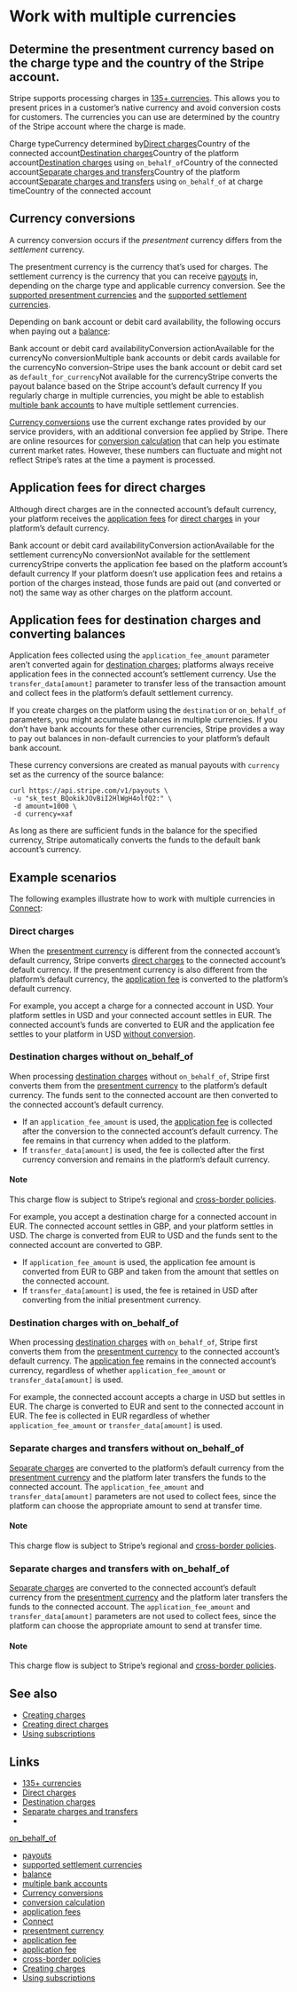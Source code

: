# Work with multiple currencies

## Determine the presentment currency based on the charge type and the country of the Stripe account.

Stripe supports processing charges in [135+
currencies](https://docs.stripe.com/currencies). This allows you to present
prices in a customer’s native currency and avoid conversion costs for customers.
The currencies you can use are determined by the country of the Stripe account
where the charge is made.

Charge typeCurrency determined by[Direct
charges](https://docs.stripe.com/connect/direct-charges)Country of the connected
account[Destination
charges](https://docs.stripe.com/connect/destination-charges)Country of the
platform account[Destination
charges](https://docs.stripe.com/connect/destination-charges) using
`on_behalf_of`Country of the connected account[Separate charges and
transfers](https://docs.stripe.com/connect/separate-charges-and-transfers)Country
of the platform account[Separate charges and
transfers](https://docs.stripe.com/connect/separate-charges-and-transfers) using
`on_behalf_of` at charge timeCountry of the connected account
## Currency conversions

A currency conversion occurs if the *presentment* currency differs from the
*settlement* currency.

The presentment currency is the currency that’s used for charges. The settlement
currency is the currency that you can receive
[payouts](https://docs.stripe.com/payouts) in, depending on the charge type and
applicable currency conversion. See the [supported presentment
currencies](https://docs.stripe.com/currencies) and the [supported settlement
currencies](https://docs.stripe.com/connect/payouts-connected-accounts#supported-settlement).

Depending on bank account or debit card availability, the following occurs when
paying out a [balance](https://docs.stripe.com/connect/account-balances):

Bank account or debit card availabilityConversion actionAvailable for the
currencyNo conversionMultiple bank accounts or debit cards available for the
currencyNo conversion–Stripe uses the bank account or debit card set as
`default_for_currency`Not available for the currencyStripe converts the payout
balance based on the Stripe account’s default currency
If you regularly charge in multiple currencies, you might be able to establish
[multiple bank accounts](https://docs.stripe.com/payouts#multiple-bank-accounts)
to have multiple settlement currencies.

[Currency conversions](https://docs.stripe.com/currencies/conversions) use the
current exchange rates provided by our service providers, with an additional
conversion fee applied by Stripe. There are online resources for [conversion
calculation](https://dashboard.stripe.com/currency_conversion) that can help you
estimate current market rates. However, these numbers can fluctuate and might
not reflect Stripe’s rates at the time a payment is processed.

## Application fees for direct charges

Although direct charges are in the connected account’s default currency, your
platform receives the [application
fees](https://docs.stripe.com/api#application_fees) for [direct
charges](https://docs.stripe.com/connect/direct-charges) in your platform’s
default currency.

Bank account or debit card availabilityConversion actionAvailable for the
settlement currencyNo conversionNot available for the settlement currencyStripe
converts the application fee based on the platform account’s default currency
If your platform doesn’t use application fees and retains a portion of the
charges instead, those funds are paid out (and converted or not) the same way as
other charges on the platform account.

## Application fees for destination charges and converting balances

Application fees collected using the `application_fee_amount` parameter aren’t
converted again for [destination
charges](https://docs.stripe.com/connect/destination-charges); platforms always
receive application fees in the connected account’s settlement currency. Use the
`transfer_data[amount]` parameter to transfer less of the transaction amount and
collect fees in the platform’s default settlement currency.

If you create charges on the platform using the `destination` or `on_behalf_of`
parameters, you might accumulate balances in multiple currencies. If you don’t
have bank accounts for these other currencies, Stripe provides a way to pay out
balances in non-default currencies to your platform’s default bank account.

These currency conversions are created as manual payouts with `currency` set as
the currency of the source balance:

```
curl https://api.stripe.com/v1/payouts \
 -u "sk_test_BQokikJOvBiI2HlWgH4olfQ2:" \
 -d amount=1000 \
 -d currency=xaf
```

As long as there are sufficient funds in the balance for the specified currency,
Stripe automatically converts the funds to the default bank account’s currency.

## Example scenarios

The following examples illustrate how to work with multiple currencies in
[Connect](https://docs.stripe.com/connect):

### Direct charges

When the [presentment
currency](https://docs.stripe.com/currencies#presentment-currencies) is
different from the connected account’s default currency, Stripe converts [direct
charges](https://docs.stripe.com/connect/direct-charges) to the connected
account’s default currency. If the presentment currency is also different from
the platform’s default currency, the [application
fee](https://docs.stripe.com/connect/direct-charges#collect-fees) is converted
to the platform’s default currency.

For example, you accept a charge for a connected account in USD. Your platform
settles in USD and your connected account settles in EUR. The connected
account’s funds are converted to EUR and the application fee settles to your
platform in USD [without
conversion](https://docs.stripe.com/connect/currencies#application-fees-for-direct-charges).

### Destination charges without on_behalf_of

When processing [destination
charges](https://docs.stripe.com/connect/destination-charges) without
`on_behalf_of`, Stripe first converts them from the [presentment
currency](https://docs.stripe.com/currencies#presentment-currencies) to the
platform’s default currency. The funds sent to the connected account are then
converted to the connected account’s default currency.

- If an `application_fee_amount` is used, the [application
fee](https://docs.stripe.com/connect/destination-charges?fee-type=application-fee#collect-fees)
is collected after the conversion to the connected account’s default currency.
The fee remains in that currency when added to the platform.
- If `transfer_data[amount]` is used, the fee is collected after the first
currency conversion and remains in the platform’s default currency.

#### Note

This charge flow is subject to Stripe’s regional and [cross-border
policies](https://docs.stripe.com/connect/cross-border-payouts).

For example, you accept a destination charge for a connected account in EUR. The
connected account settles in GBP, and your platform settles in USD. The charge
is converted from EUR to USD and the funds sent to the connected account are
converted to GBP.

- If `application_fee_amount` is used, the application fee amount is converted
from EUR to GBP and taken from the amount that settles on the connected account.
- If `transfer_data[amount]` is used, the fee is retained in USD after
converting from the initial presentment currency.

### Destination charges with on_behalf_of

When processing [destination
charges](https://docs.stripe.com/connect/destination-charges) with
`on_behalf_of`, Stripe first converts them from the [presentment
currency](https://docs.stripe.com/currencies#presentment-currencies) to the
connected account’s default currency. The [application
fee](https://docs.stripe.com/connect/destination-charges?fee-type=application-fee#collect-fees)
remains in the connected account’s currency, regardless of whether
`application_fee_amount` or `transfer_data[amount]` is used.

For example, the connected account accepts a charge in USD but settles in EUR.
The charge is converted to EUR and sent to the connected account in EUR. The fee
is collected in EUR regardless of whether `application_fee_amount` or
`transfer_data[amount]` is used.

### Separate charges and transfers without on_behalf_of

[Separate
charges](https://docs.stripe.com/connect/separate-charges-and-transfers) are
converted to the platform’s default currency from the [presentment
currency](https://docs.stripe.com/currencies#presentment-currencies) and the
platform later transfers the funds to the connected account. The
`application_fee_amount` and `transfer_data[amount]` parameters are not used to
collect fees, since the platform can choose the appropriate amount to send at
transfer time.

#### Note

This charge flow is subject to Stripe’s regional and [cross-border
policies](https://docs.stripe.com/connect/cross-border-payouts).

### Separate charges and transfers with on_behalf_of

[Separate
charges](https://docs.stripe.com/connect/separate-charges-and-transfers) are
converted to the connected account’s default currency from the [presentment
currency](https://docs.stripe.com/currencies#presentment-currencies) and the
platform later transfers the funds to the connected account. The
`application_fee_amount` and `transfer_data[amount]` parameters are not used to
collect fees, since the platform can choose the appropriate amount to send at
transfer time.

#### Note

This charge flow is subject to Stripe’s regional and [cross-border
policies](https://docs.stripe.com/connect/cross-border-payouts).

## See also

- [Creating charges](https://docs.stripe.com/connect/charges)
- [Creating direct charges](https://docs.stripe.com/connect/direct-charges)
- [Using subscriptions](https://docs.stripe.com/connect/subscriptions)

## Links

- [135+ currencies](https://docs.stripe.com/currencies)
- [Direct charges](https://docs.stripe.com/connect/direct-charges)
- [Destination charges](https://docs.stripe.com/connect/destination-charges)
- [Separate charges and
transfers](https://docs.stripe.com/connect/separate-charges-and-transfers)
-
[on_behalf_of](https://docs.stripe.com/connect/separate-charges-and-transfers#settlement-merchant)
- [payouts](https://docs.stripe.com/payouts)
- [supported settlement
currencies](https://docs.stripe.com/connect/payouts-connected-accounts#supported-settlement)
- [balance](https://docs.stripe.com/connect/account-balances)
- [multiple bank
accounts](https://docs.stripe.com/payouts#multiple-bank-accounts)
- [Currency conversions](https://docs.stripe.com/currencies/conversions)
- [conversion calculation](https://dashboard.stripe.com/currency_conversion)
- [application fees](https://docs.stripe.com/api#application_fees)
- [Connect](https://docs.stripe.com/connect)
- [presentment
currency](https://docs.stripe.com/currencies#presentment-currencies)
- [application fee](https://docs.stripe.com/connect/direct-charges#collect-fees)
- [application
fee](https://docs.stripe.com/connect/destination-charges?fee-type=application-fee#collect-fees)
- [cross-border policies](https://docs.stripe.com/connect/cross-border-payouts)
- [Creating charges](https://docs.stripe.com/connect/charges)
- [Using subscriptions](https://docs.stripe.com/connect/subscriptions)